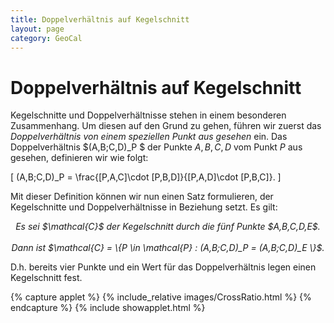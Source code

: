```yaml
---
title: Doppelverhältnis auf Kegelschnitt
layout: page
category: GeoCal
---
```


# Doppelverhältnis auf Kegelschnitt
Kegelschnitte und Doppelverhältnisse stehen in einem besonderen Zusammenhang. Um diesen auf den Grund zu gehen, führen wir zuerst das *Doppelverhältnis von einem speziellen Punkt aus gesehen* ein. Das Doppelverhältnis $(A,B;C,D)_P $ der Punkte $A,B,C,D$ vom Punkt $P$ aus gesehen, definieren wir wie folgt:

\[
(A,B;C,D)_P = \frac{[P,A,C]\cdot [P,B,D]}{[P,A,D]\cdot [P,B,C]}.
\]

Mit dieser Definition können wir nun einen Satz formulieren, der Kegelschnitte und Doppelverhältnisse in Beziehung setzt. Es gilt:
<div align="center">
<p><i>Es sei $\mathcal{C}$ der Kegelschnitt durch die fünf Punkte $A,B,C,D,E$.<br /><br />
Dann ist $\mathcal{C} = \{P \in \mathcal{P} : (A,B;C,D)_P = (A,B;C,D)_E  \}$.</i></p>
</div>

D.h. bereits vier Punkte und ein Wert für das Doppelverhältnis legen einen Kegelschnitt fest.


{% capture applet %} {% include_relative images/CrossRatio.html %} {% endcapture %}
{% include showapplet.html %}

